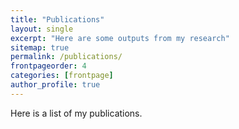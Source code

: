 ```yaml
---
title: "Publications"
layout: single
excerpt: "Here are some outputs from my research"
sitemap: true
permalink: /publications/
frontpageorder: 4
categories: [frontpage]
author_profile: true
---
```


Here is a list of my publications.

<Website currently under construction>
